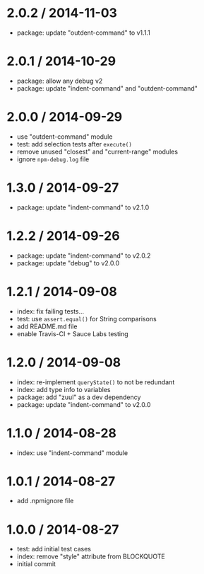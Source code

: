 
2.0.2 / 2014-11-03
==================

 * package: update "outdent-command" to v1.1.1

2.0.1 / 2014-10-29
==================

 * package: allow any debug v2
 * package: update "indent-command" and "outdent-command"

2.0.0 / 2014-09-29
==================

 * use "outdent-command" module
 * test: add selection tests after `execute()`
 * remove unused "closest" and "current-range" modules
 * ignore `npm-debug.log` file

1.3.0 / 2014-09-27
==================

 * package: update "indent-command" to v2.1.0

1.2.2 / 2014-09-26
==================

 * package: update "indent-command" to v2.0.2
 * package: update "debug" to v2.0.0

1.2.1 / 2014-09-08
==================

 * index: fix failing tests...
 * test: use `assert.equal()` for String comparisons
 * add README.md file
 * enable Travis-CI + Sauce Labs testing

1.2.0 / 2014-09-08
==================

 * index: re-implement `queryState()` to not be redundant
 * index: add type info to variables
 * package: add "zuul" as a dev dependency
 * package: update "indent-command" to v2.0.0

1.1.0 / 2014-08-28
==================

 * index: use "indent-command" module

1.0.1 / 2014-08-27
==================

 * add .npmignore file

1.0.0 / 2014-08-27
==================

 * test: add initial test cases
 * index: remove "style" attribute from BLOCKQUOTE
 * initial commit

